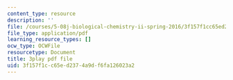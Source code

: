 ```yaml
---
content_type: resource
description: ''
file: /courses/5-08j-biological-chemistry-ii-spring-2016/3f157f1cc65ed2374a9df6fa126023a2_PgMAfWpOuf0.pdf
file_type: application/pdf
learning_resource_types: []
ocw_type: OCWFile
resourcetype: Document
title: 3play pdf file
uid: 3f157f1c-c65e-d237-4a9d-f6fa126023a2
---
```

